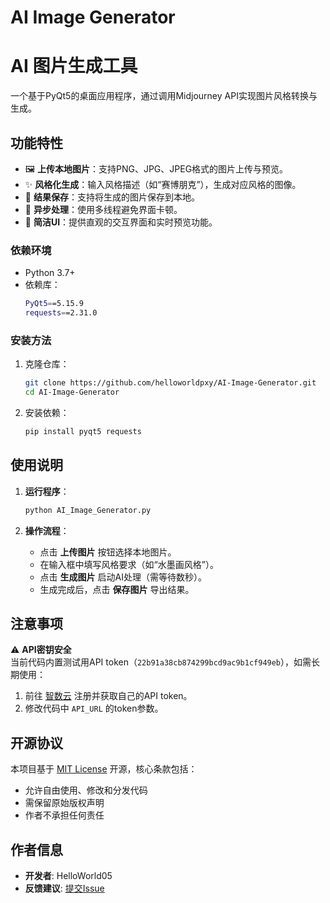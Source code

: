 # AI Image Generator
# AI 图片生成工具

一个基于PyQt5的桌面应用程序，通过调用Midjourney API实现图片风格转换与生成。

## 功能特性

- 🖼️ **上传本地图片**：支持PNG、JPG、JPEG格式的图片上传与预览。
- ✨ **风格化生成**：输入风格描述（如“赛博朋克”），生成对应风格的图像。
- 💾 **结果保存**：支持将生成的图片保存到本地。
- 🚀 **异步处理**：使用多线程避免界面卡顿。
- 🎨 **简洁UI**：提供直观的交互界面和实时预览功能。

### 依赖环境
- Python 3.7+
- 依赖库：
  ```bash
  PyQt5==5.15.9
  requests==2.31.0
  ```
### 安装方法
1. 克隆仓库：
   ```bash
   git clone https://github.com/helloworldpxy/AI-Image-Generator.git
   cd AI-Image-Generator
   ```
2. 安装依赖：
   ```bash
   pip install pyqt5 requests
   ```

## 使用说明

1. **运行程序**：
   ```bash
   python AI_Image_Generator.py
   ```

2. **操作流程**：
   - 点击 **上传图片** 按钮选择本地图片。
   - 在输入框中填写风格要求（如“水墨画风格”）。
   - 点击 **生成图片** 启动AI处理（需等待数秒）。
   - 生成完成后，点击 **保存图片** 导出结果。

## 注意事项

⚠️ **API密钥安全**  
当前代码内置测试用API token（`22b91a38cb874299bcd9ac9b1cf949eb`），如需长期使用：
1. 前往 [智数云](https://www.zhishuyun.com/) 注册并获取自己的API token。
2. 修改代码中 `API_URL` 的token参数。

## 开源协议

本项目基于 [MIT License](LICENSE) 开源，核心条款包括：
- 允许自由使用、修改和分发代码
- 需保留原始版权声明
- 作者不承担任何责任

## 作者信息

- **开发者**: HelloWorld05
- **反馈建议**: [提交Issue](https://github.com/helloworldpxy/AI-Image-Generator/issues)

